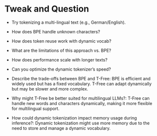 # Tweak and Question
- Try tokenizing a multi-lingual text (e.g., German/English).
- How does BPE handle unknown characters?
- How does token reuse work with dynamic vocab?
- What are the limitations of this approach vs. BPE?
- How does performance scale with longer texts?
- Can you optimize the dynamic tokenizer’s speed?

- Describe the trade-offs between BPE and T-Free:
    BPE is efficient and widely used but has a fixed vocabulary. T-Free can adapt dynamically but may be slower and more complex.
- Why might T-Free be better suited for multilingual LLMs?:
    T-Free can handle new words and characters dynamically, making it more flexible for multilingual support.
- How could dynamic tokenization impact memory usage during inference?:
    Dynamic tokenization might use more memory due to the need to store and manage a dynamic vocabulary.    



